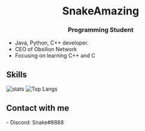 <h1 align="center"> SnakeAmazing </h1>
<h3 align="center">Programming Student</h3>

- Java, Python, C++ developer.
- CEO of Obsilion Network 
- Focusing on learning C++ and C

## Skills

![stats](https://github-readme-stats.vercel.app/api?username=SnakeAmazing&count_private=true)
![Top Langs](https://github-readme-stats.vercel.app/api/top-langs/?username=SnakeAmazing&layout=compact)

## Contact with me
<div>
- Discord: Snake#8888
</div>
